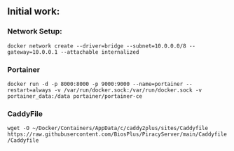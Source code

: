 ## Initial work:

### Network Setup:

```docker network create --driver=bridge --subnet=10.0.0.0/8 --gateway=10.0.0.1 --attachable internalized```

### Portainer
```docker run -d -p 8000:8000 -p 9000:9000 --name=portainer --restart=always -v /var/run/docker.sock:/var/run/docker.sock -v portainer_data:/data portainer/portainer-ce```


### CaddyFile
```wget -O ~/Docker/Containers/AppData/c/caddy2plus/sites/Caddyfile https://raw.githubusercontent.com/BiosPlus/PiracyServer/main/Caddyfile/Caddyfile```
